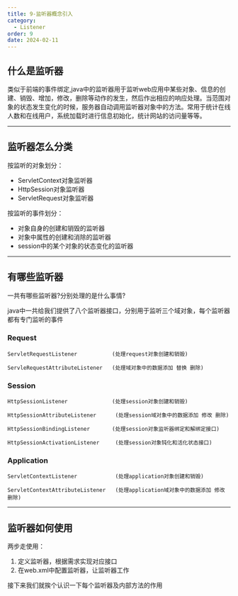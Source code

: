 ```yaml
---
title: 9-监听器概念引入
category:
  - Listener
order: 9
date: 2024-02-11
---
```


<!-- more -->

## 什么是监听器

类似于前端的事件绑定,java中的监听器用于监听web应用中某些对象、信息的创建、销毁、增加，修改，删除等动作的发生，然后作出相应的响应处理。当范围对象的状态发生变化的时候，服务器自动调用监听器对象中的方法。常用于统计在线人数和在线用户，系统加载时进行信息初始化，统计网站的访问量等等。

---

## 监听器怎么分类

按监听的对象划分：

- ServletContext对象监听器
- HttpSession对象监听器
- ServletRequest对象监听器

按监听的事件划分：

- 对象自身的创建和销毁的监听器
- 对象中属性的创建和消除的监听器
- session中的某个对象的状态变化的监听器

---

## 有哪些监听器

一共有哪些监听器?分别处理的是什么事情?

java中一共给我们提供了八个监听器接口，分别用于监听三个域对象，每个监听器都有专门监听的事件

### Request 

```
ServletRequestListener           (处理request对象创建和销毁)

ServleRequestAttributeListener   (处理域对象中的数据添加 替换 删除)
```

### Session

```
HttpSessionListener              (处理session对象创建和销毁)

HttpSessionAttributeListener      (处理session域对象中的数据添加 修改 删除)

HttpSessionBindingListener       (处理session对象监听器绑定和解绑定接口)

HttpSessionActivationListener     (处理session对象钝化和活化状态接口)
```

### Application 

```
ServletContextListener            (处理application对象创建和销毁)

ServletContextAttributeListener   (处理application域对象中的数据添加 修改 删除)
```

---

## 监听器如何使用

两步走使用：

1. 定义监听器，根据需求实现对应接口
2. 在web.xml中配置监听器，让监听器工作

接下来我们就挨个认识一下每个监听器及内部方法的作用